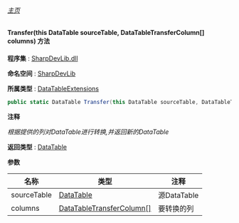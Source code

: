 ###### [主页](./Index.md "主页")

#### Transfer(this DataTable sourceTable, DataTableTransferColumn[] columns) 方法

**程序集** : [SharpDevLib.dll](./SharpDevLib.assembly.md "SharpDevLib.dll")

**命名空间** : [SharpDevLib](./SharpDevLib.namespace.md "SharpDevLib")

**所属类型** : [DataTableExtensions](./SharpDevLib.DataTableExtensions.md "DataTableExtensions")

``` csharp
public static DataTable Transfer(this DataTable sourceTable, DataTableTransferColumn[] columns)
```

**注释**

*根据提供的列对DataTable进行转换,并返回新的DataTable*



**返回类型** : [DataTable](https://learn.microsoft.com/en-us/dotnet/api/system.data.datatable "DataTable")


**参数**

|名称|类型|注释|
|---|---|---|
|sourceTable|[DataTable](https://learn.microsoft.com/en-us/dotnet/api/system.data.datatable "DataTable")|源DataTable|
|columns|[DataTableTransferColumn\[\]](https://learn.microsoft.com/en-us/dotnet/api/sharpdevlib.datatabletransfercolumn[] "DataTableTransferColumn\[\]")|要转换的列|


